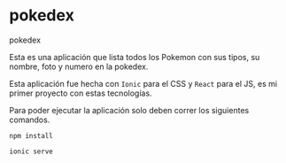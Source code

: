 # pokedex
pokedex

Esta es una aplicación que lista todos los Pokemon con sus tipos, su nombre, foto y numero en la pokedex.

Esta aplicación fue hecha con `Ionic` para el CSS y `React` para el JS, es mi primer proyecto con estas tecnologías.

Para poder ejecutar la aplicación solo deben correr los siguientes comandos.
```
npm install
```
```
ionic serve
```
